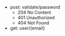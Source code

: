 - post: validate/password
  - 204 No Content
  - 401 Unauthorized
  - 404 Not Found
- get: user/{email}